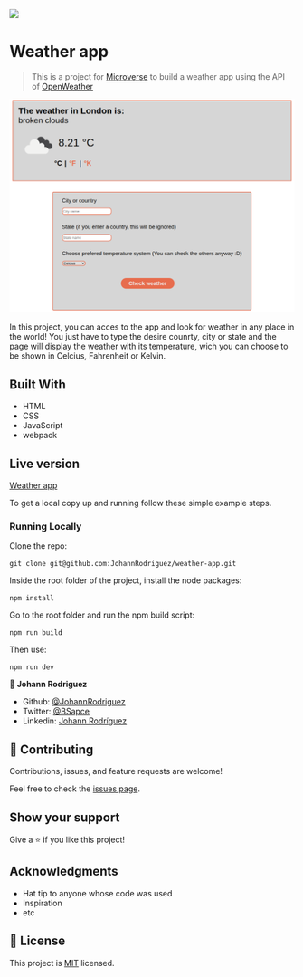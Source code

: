 ![](https://img.shields.io/badge/Microverse-blueviolet)

# Weather app

> This is a project for [Microverse](https://www.microverse.org/) to build a weather app using the API of [OpenWeather](https://openweathermap.org/api/one-call-api?gclid=CjwKCAjw5p_8BRBUEiwAPpJO66hGtWEMQp-sFOjbLx1lYGr-OeCm3ReKl2HQMIunydKDoF5SzoMhTBoCw84QAvD_BwE) 

![screenshot](./screenshot.png)

In this project, you can acces to the app and look for weather in any place in the world! You just have to type the desire counrty, city or state and the page will display the weather with its temperature, wich you can choose to be shown in Celcius, Fahrenheit or Kelvin.

## Built With

- HTML
- CSS
- JavaScript
- webpack

## Live version

[Weather app](https://johannrodriguez.github.io/weather-app/)

To get a local copy up and running follow these simple example steps.

### Running Locally

Clone the repo:
```
git clone git@github.com:JohannRodriguez/weather-app.git
```
Inside the root folder of the project, install the node packages:
```
npm install
```
Go to the root folder and run the npm build script:
```
npm run build
```
Then use: 
```
npm run dev
```

👤 **Johann Rodriguez**

- Github: [@JohannRodriguez](https://github.com/JohannRodriguez)
- Twitter: [@BSapce](https://https://twitter.com/BSapce)
- Linkedin: [Johann Rodríguez](https://www.linkedin.com/in/johann-alonso-rodr%C3%ADguez-v%C3%A1zquez-25b07719a/)


## 🤝 Contributing

Contributions, issues, and feature requests are welcome!

Feel free to check the [issues page](issues/).

## Show your support

Give a ⭐️ if you like this project!

## Acknowledgments

- Hat tip to anyone whose code was used
- Inspiration
- etc

## 📝 License

This project is [MIT](lic.url) licensed.
